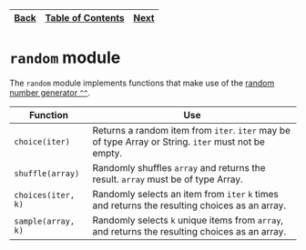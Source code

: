 [Back](16stdmath.md) | [Table of Contents](../README.md#table-of-contents) | [Next](18stdstring.md)
---                  | ---                                                 | ---

# `random` module

The `random` module implements functions that make use of the [random number generator `^^`](01integers.md#random-numbers).

Function           | Use
---                | ---
`choice(iter)`     | Returns a random item from `iter`. `iter` may be of type Array or String. `iter` must not be empty.
`shuffle(array)`   | Randomly shuffles `array` and returns the result. `array` must be of type Array.
`choices(iter, k)` | Randomly selects an item from `iter` `k` times and returns the resulting choices as an array.
`sample(array, k)` | Randomly selects `k` unique items from `array`, and returns the resulting choices as an array.
